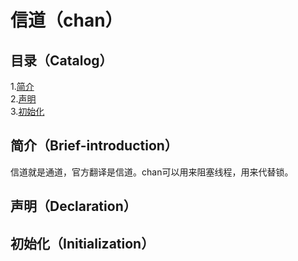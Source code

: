 # 信道（chan）
## 目录（Catalog）
1.[简介](#简介briefintroduction)</br>
2.[声明](#声明declaration)</br>
3.[初始化](#初始化initialization)</br>
## 简介（Brief-introduction）
信道就是通道，官方翻译是信道。chan可以用来阻塞线程，用来代替锁。
## 声明（Declaration）

## 初始化（Initialization）
